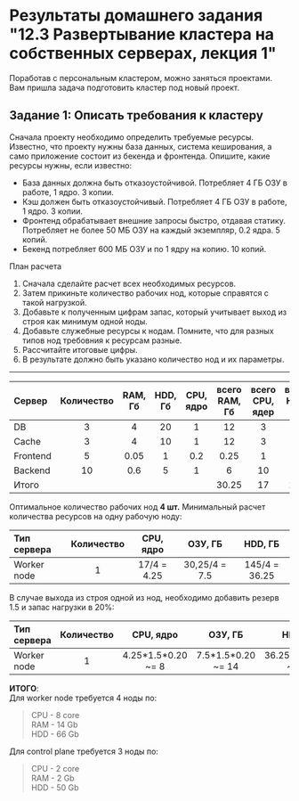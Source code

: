 # Результаты домашнего задания "12.3 Развертывание кластера на собственных серверах, лекция 1"

Поработав с персональным кластером, можно заняться проектами. Вам пришла задача подготовить кластер под новый проект.

## Задание 1: Описать требования к кластеру

Сначала проекту необходимо определить требуемые ресурсы. Известно, что проекту нужны база данных, система кеширования, а само приложение состоит из бекенда и фронтенда. Опишите, какие ресурсы нужны, если известно:

* База данных должна быть отказоустойчивой. Потребляет 4 ГБ ОЗУ в работе, 1 ядро. 3 копии.
* Кэш должен быть отказоустойчивый. Потребляет 4 ГБ ОЗУ в работе, 1 ядро. 3 копии.
* Фронтенд обрабатывает внешние запросы быстро, отдавая статику. Потребляет не более 50 МБ ОЗУ на каждый экземпляр, 0.2 ядра. 5 копий.
* Бекенд потребляет 600 МБ ОЗУ и по 1 ядру на копию. 10 копий.

План расчета

1. Сначала сделайте расчет всех необходимых ресурсов.
2. Затем прикиньте количество рабочих нод, которые справятся с такой нагрузкой.
3. Добавьте к полученным цифрам запас, который учитывает выход из строя как минимум одной ноды.
4. Добавьте служебные ресурсы к нодам. Помните, что для разных типов нод требовния к ресурсам разные.
5. Рассчитайте итоговые цифры.
6. В результате должно быть указано количество нод и их параметры.

---

| Сервер      | Количество      | RAM, Гб       | HDD, Гб         | CPU, ядро  | всего RAM, Гб     | всего CPU, ядер   | всего HDD, Гб  |
| :---------- |:---------------:|:-------------:|:---------------:|:----------:|:-----------------:|:-----------------:|:--------------:|
| DB          | 3               | 4             | 20              | 1          | 12                | 3                 | 60             |
| Cache       | 3               | 4             | 10              | 1          | 12                | 3                 | 30             |
| Frontend    | 5               | 0.05          | 1               | 0.2        | 0.25              | 1                 | 5              |
| Backend     | 10              | 0.6           | 5               | 1          | 6                 | 10                | 50             |
| Итого       |                 |               |                 |            | 30.25             | 17                | 145            |

Оптимальное количество рабочих нод **4 шт.**
Минимальный расчет количества ресурсов на одну рабочую ноду:

|Тип сервера    | Количество   | CPU, ядро     | ОЗУ, ГБ         | HDD, ГБ        |
|:------------- |:------------:| :------------:| :-------------: | :-------------:|
| Worker node   |1             |17/4 = 4.25    |30,25/4 = 7.5    |145/4 = 36.25   |

В случае выхода из строя одной из нод, необходимо добавить резерв 1.5 и запас нагрузки в 20%:

|Тип сервера    | Количество   | CPU, ядро          | ОЗУ, ГБ            | HDD, ГБ             |
|:------------- |:------------:| :-----------------:| :----------------: | :------------------:|
| Worker node   |1             |4.25\*1.5\*0.20 ~= 8  |7.5\*1.5\*0.20 ~= 14  |36.25\*1.5\*0.20 ~= 66 |

**ИТОГО**:  
Для worker node требуется 4 ноды по:  
> CPU - 8 core  
> RAM - 14 Gb  
> HDD - 66 Gb  

Для control plane требуется 3 ноды по:  
> CPU - 2 core  
> RAM - 2 Gb  
> HDD - 50 Gb  
